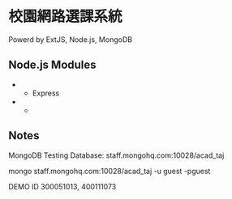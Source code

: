 # 校園網路選課系統

Powerd by ExtJS, Node.js, MongoDB

## Node.js Modules

 *  - Express
 *  -

## Notes

MongoDB Testing Database: staff.mongohq.com:10028/acad_taj

mongo staff.mongohq.com:10028/acad_taj -u guest -pguest

DEMO ID 300051013, 400111073
